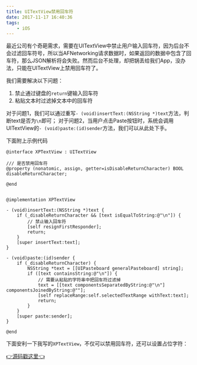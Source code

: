 ```yaml
---
title: UITextView禁用回车符
date: 2017-11-17 16:40:36
tags:
	- iOS
---
```


最近公司有个奇葩需求，需要在UITextView中禁止用户输入回车符，因为后台不会过滤回车符号，所以当AFNetworking请求数据时，如果返回的数据中包含了回车符，那么JSON解析将会失败。然而后台不处理，却把锅丢给我们App，没办法，只能在UITextView上禁用回车符了。


我们需要解决以下问题：

1. 禁止通过键盘的`return`键输入回车符
2. 粘贴文本时过滤掉文本中的回车符


对于问题1，我们可以通过重写`- (void)insertText:(NSString *)text`方法，判断text是否为`\n`即可；
对于问题2，当用户点击Paste按钮时，系统会调用UITextView的`- (void)paste:(id)sender`方法，我们可以从此处下手。


下面附上示例代码

```ObjC
@interface XPTextView : UITextView

/// 是否禁用回车符
@property (nonatomic, assign, getter=isDisableReturnCharacter) BOOL disableReturnCharacter;

@end


@implementation XPTextView

- (void)insertText:(NSString *)text {
    if (_disableReturnCharacter && [text isEqualToString:@"\n"]) {
        // 禁止输入回车符
        [self resignFirstResponder];
        return;
    }
    [super insertText:text];
}

- (void)paste:(id)sender {
    if (_disableReturnCharacter) {
        NSString *text = [[UIPasteboard generalPasteboard] string];
        if ([text containsString:@"\n"]) {
            // 需要从粘贴的字符串中把回车符过滤掉
            text = [[text componentsSeparatedByString:@"\n"] componentsJoinedByString:@""];
            [self replaceRange:self.selectedTextRange withText:text];
            return;
        }
    }
    [super paste:sender];
}

@end
```


下面安利一下我写的`XPTextView`，不仅可以禁用回车符，还可以设置占位字符：

[👉源码戳这里👈](https://github.com/xiaopin/XPTextView.git)
